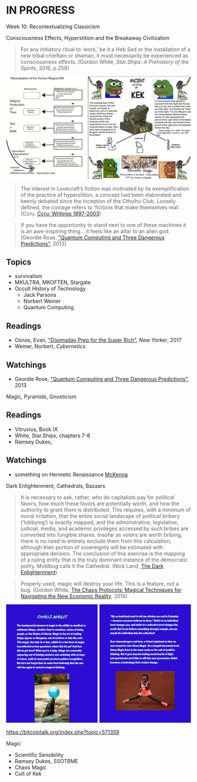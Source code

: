 # IN PROGRESS
Week 10: Recontextualizing Classicism



Consciousness Effects, Hyperstition and the Breakaway Civilization

> For any initiatory ritual to ‘work,’ be it a Heb Sed or the installation of a new tribal chieftain or shaman, it must necessarily be experienced as consciousness effects. \(Gordon White, *Star.Ships: A Prehistory of the Spirits*, 2016, p.258\)


![Ccru, Naturalization of the Techno-Magical Will](/assets/hyperstition.jpg)

> The interest in Lovecraft’s fiction was motivated by its exemplification of the practice of hyperstition, a concept had been elaborated and keenly debated since the inception of the Cthulhu Club. Loosely defined, the coinage refers to ‘fictions that make themselves real’. \(Ccru. [Ccru: Writings 1997-2003](https://www.amazon.com/Ccru-Writings-1997-2003-ebook/dp/B00X96VLF0)\)

> If you have the opportunity to stand next to one of these machines it is an awe-inspiring thing... it feels like an altar to an alien god. \(Geordie Rose, ["Quantum Computing and Three Dangerous Predictions"](https://www.youtube.com/watch?v=MyUbWl8jPQU), 2013\)

## Topics
* survivalism
* MKULTRA, MKOFTEN, Stargate
* Occult History of Technology
  * Jack Parsons
  * Norbert Weiner
  * Quantum Computing


## Readings
* Osnos, Evan, ["Doomsday Prep for the Super Rich"](https://www.newyorker.com/magazine/2017/01/30/doomsday-prep-for-the-super-rich), *New Yorker*, 2017
* Weiner, Norbert, *Cybernetics*

## Watchings
* Geordie Rose, ["Quantum Computing and Three Dangerous Predictions"](https://www.youtube.com/watch?v=MyUbWl8jPQU), 2013

Magic, Pyramids, Gnosticism

## Readings
* Vitruvius, Book IX
* White, Star.Ships, chapters 7-8
* Ramsey Dukes,

## Watchings
* something on Hermetic Renaissance [McKenna](https://youtu.be/OBZBtdaAxcM)



Dark Enlightenment, Cathedrals, Bazaars

> It is necessary to ask, rather, who do capitalists pay for political favors, how much these favors are potentially worth, and how the authority to grant them is distributed. This requires, with a minimum of moral irritation, that the entire social landscape of political bribery (‘lobbying’) is exactly mapped, and the administrative, legislative, judicial, media, and academic privileges accessed by such bribes are converted into fungible shares. Insofar as voters are worth bribing, there is no need to entirely exclude them from this calculation, although their portion of sovereignty will be estimated with appropriate derision. The conclusion of this exercise is the mapping of a ruling entity that is the truly dominant instance of the democratic polity. Moldbug calls it the Cathedral. \(Nick Land, [The Dark Enlightenment](http://www.thedarkenlightenment.com/the-dark-enlightenment-by-nick-land/)\)

> Properly used, magic will destroy your life. This is a feature, not a bug. \(Gordon White, [The Chaos Protocols: Magical Techniques for Navigating the New Economic Reality](https://www.amazon.com/Chaos-Protocols-Techniques-Navigating-Economic/dp/0738744719), 2016\)

![K-HOLE #5, Chaos Magic](/assets/K-HOLE_ChaosMagicSpread.png)

https://bitcointalk.org/index.php?topic=571359

Magic
* Scientific Sensibility
* Ramsey Dukes, SSOTBME
* Chaos Magic
* Cult of Kek